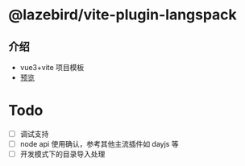 # @lazebird/vite-plugin-langspack

## 介绍

- vue3+vite 项目模板
- <a href="https://lazebird.github.io/vite-plugin-langspack/" target="_blank">预览</a>

# Todo

- [ ] 调试支持
- [ ] node api 使用确认，参考其他主流插件如 dayjs 等
- [ ] 开发模式下的目录导入处理
